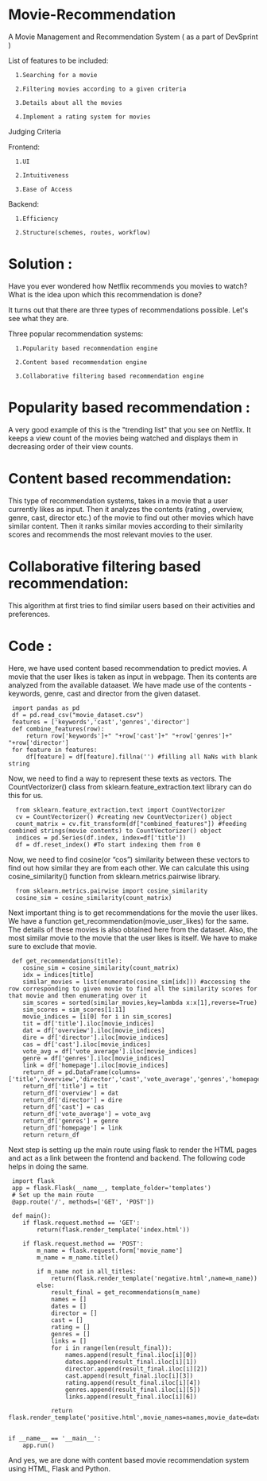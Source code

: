 # Movie-Recommendation
A Movie Management and Recommendation System ( as a part of DevSprint )

List of features to be included:

      1.Searching for a movie

      2.Filtering movies according to a given criteria

      3.Details about all the movies

      4.Implement a rating system for movies


Judging Criteria

  Frontend: 

      1.UI

      2.Intuitiveness

      3.Ease of Access

  Backend:

      1.Efficiency

      2.Structure(schemes, routes, workflow)


# Solution :

   Have you ever wondered how Netflix recommends you movies to watch?  What is the idea upon which this recommendation is done?
   
   It turns out that there are three types of recommendations possible. Let's see what they are.
   
   Three popular recommendation systems:
           
      1.Popularity based recommendation engine
      
      2.Content based recommendation engine
      
      3.Collaborative filtering based recommendation engine
      
   # Popularity based recommendation :
     
   A very good example of this is the "trending list" that you see on Netflix. It keeps a view count of the movies being watched and displays them in decreasing order of their view counts.
      
   # Content based recommendation:
   
   This type of recommendation systems, takes in a movie that a user currently likes as input. Then it analyzes the contents (rating , overview, genre, cast, director etc.) of the movie to find out other movies which have similar content. Then it ranks similar movies according to their similarity scores and recommends the most relevant movies to the user.
      
   # Collaborative filtering based recommendation:
   
   This algorithm at first tries to find similar users based on their activities and preferences.
   
  # Code : 
      
  Here, we have used content based recommendation to predict movies. A movie that the user likes is taken as input in webpage. Then its contents are analyzed from the available dataaset. We have made use of the contents - keywords, genre, cast and director from the given dataset.
  
     import pandas as pd
     df = pd.read_csv("movie_dataset.csv")
     features = ['keywords','cast','genres','director']
     def combine_features(row):
         return row['keywords']+" "+row['cast']+" "+row['genres']+" "+row['director']
     for feature in features:
         df[feature] = df[feature].fillna('') #filling all NaNs with blank string
         
  Now, we need to find a way to represent these texts as vectors. The CountVectorizer() class from sklearn.feature_extraction.text library can do this for us.
  
      from sklearn.feature_extraction.text import CountVectorizer
      cv = CountVectorizer() #creating new CountVectorizer() object
      count_matrix = cv.fit_transform(df["combined_features"]) #feeding combined strings(movie contents) to CountVectorizer() object
      indices = pd.Series(df.index, index=df['title'])
      df = df.reset_index() #To start indexing them from 0
      
  Now, we need to find cosine(or “cos”) similarity between these vectors to find out how similar they are from each other. We can calculate this using cosine_similarity() function from sklearn.metrics.pairwise library.
  
      from sklearn.metrics.pairwise import cosine_similarity
      cosine_sim = cosine_similarity(count_matrix)

 Next important thing is to get recommendations for the movie the user likes. We have a function get_recommendation(movie_user_likes) for the same. The details of these movies is also obtained here from the dataset. Also, the most similar movie to the movie that the user likes is itself. We have to make sure to exclude that movie.
 
     def get_recommendations(title):
        cosine_sim = cosine_similarity(count_matrix)
        idx = indices[title]
        similar_movies = list(enumerate(cosine_sim[idx])) #accessing the row corresponding to given movie to find all the similarity scores for that movie and then enumerating over it
        sim_scores = sorted(similar_movies,key=lambda x:x[1],reverse=True) 
        sim_scores = sim_scores[1:11]
        movie_indices = [i[0] for i in sim_scores]
        tit = df['title'].iloc[movie_indices]
        dat = df['overview'].iloc[movie_indices]
        dire = df['director'].iloc[movie_indices]
        cas = df['cast'].iloc[movie_indices]
        vote_avg = df['vote_average'].iloc[movie_indices]
        genre = df['genres'].iloc[movie_indices]
        link = df['homepage'].iloc[movie_indices]
        return_df = pd.DataFrame(columns=['title','overview','director','cast','vote_average','genres','homepage'])
        return_df['title'] = tit
        return_df['overview'] = dat
        return_df['director'] = dire
        return_df['cast'] = cas
        return_df['vote_average'] = vote_avg
        return_df['genres'] = genre
        return_df['homepage'] = link
        return return_df
     
  Next step is setting up the main route using flask to render the HTML pages and act as a link between the frontend and backend. The following code helps in doing the same.
  
     import flask
     app = flask.Flask(__name__, template_folder='templates')
     # Set up the main route
     @app.route('/', methods=['GET', 'POST'])

     def main():
        if flask.request.method == 'GET':
            return(flask.render_template('index.html'))
            
        if flask.request.method == 'POST':
            m_name = flask.request.form['movie_name']
            m_name = m_name.title()
        
            if m_name not in all_titles:
                return(flask.render_template('negative.html',name=m_name))
            else:
                result_final = get_recommendations(m_name)
                names = []
                dates = []
                director = []
                cast = []
                rating = []
                genres = []
                links = []
                for i in range(len(result_final)):
                    names.append(result_final.iloc[i][0])
                    dates.append(result_final.iloc[i][1])
                    director.append(result_final.iloc[i][2])
                    cast.append(result_final.iloc[i][3])
                    rating.append(result_final.iloc[i][4])
                    genres.append(result_final.iloc[i][5])
                    links.append(result_final.iloc[i][6])

                return     flask.render_template('positive.html',movie_names=names,movie_date=dates,movie_director=director,movie_cast=cast,movie_rating=rating,movie_genres=genres,movie_links=links,search_name=m_name)

        
    if __name__ == '__main__':
        app.run()
        
And yes, we are done with content based movie recommendation system using HTML, Flask and Python.
